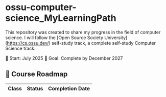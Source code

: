 # ossu-computer-science_MyLearningPath
This repository was created to share my progress in the field of computer science.
I will follow the [Open Source Society University] (https://cs.ossu.dev/) self-study track, a complete self-study Computer Science track.

📅 Start: July 2025
🎯 Goal: Complete by December 2027


## 📘 Course Roadmap
| Class                                                       | Status       | Completion Date
|-------------------------------------------------------------|--------------|-----------------|
